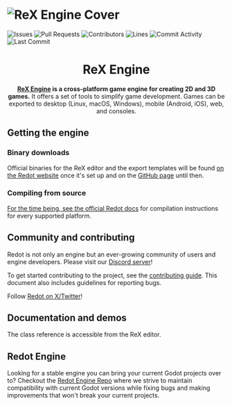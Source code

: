 # ![ReX Engine Cover](/.github/assets/cover.png)

![Issues](https://img.shields.io/github/issues-raw/redot-rex/redot-engine?color=FFA726&label=issues&style=for-the-badge)
![Pull Requests](https://img.shields.io/github/issues-pr-raw/redot-rex/rex-engine?color=FFA726&label=PRs&style=for-the-badge)
![Contributors](https://img.shields.io/github/contributors/redot-rex/rex-engine?color=FFA726&label=contributors&style=for-the-badge)
![Lines](https://img.shields.io/endpoint?url=https://ghloc.vercel.app/api/redot-rex/rex-engine/badge?style=flat&logoColor=white&color=FFA726&style=for-the-badge)
![Commit Activity](https://img.shields.io/github/commit-activity/m/redot-rex/rex-engine?color=FFA726&label=commits&style=for-the-badge)
![Last Commit](https://img.shields.io/github/last-commit/redot-rex/rex-engine?color=FFA726&label=last%20commit&style=for-the-badge)

<div align="center">

<h1 align="center">ReX Engine</h1>

**[ReX Engine](https://www.redotengine.org) is a cross-platform game engine for creating 2D and 3D games.** It offers a set of tools to simplify game development. Games can be exported to desktop (Linux, macOS, Windows), mobile (Android, iOS), web, and consoles.

</div>

## Getting the engine

### Binary downloads

Official binaries for the ReX editor and the export templates will be found
[on the Redot website](https://www.redotengine.org/download) once it's set up and on the [GitHub page](https://github.com/redot-rex/rex-engine) until then.

### Compiling from source

[For the time being, see the official Redot docs](https://docs.redotengine.org/en/stable/contributing/development/compiling/) for compilation instructions for every supported platform.

## Community and contributing

Redot is not only an engine but an ever-growing community of users and engine
developers. Please visit our [Discord server](https://discord.gg/redot)!

To get started contributing to the project, see the [contributing guide](CONTRIBUTING.md).
This document also includes guidelines for reporting bugs.

Follow [Redot on X/Twitter](https://x.com/Redot_Engine)!

## Documentation and demos

The class reference is accessible from the ReX editor.

## Redot Engine

Looking for a stable engine you can bring your current Godot projects over to? Checkout the [Redot Engine Repo](https://github.com/Redot-Engine/redot-engine) where we strive to maintain compatibility with current Godot versions while fixing bugs and making improvements that won't break your current projects.
